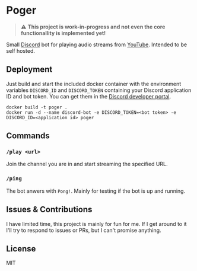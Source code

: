 # Poger

> :warning: **This project is work-in-progress and not even the core functionallity is implemented yet!**

Small [Discord](https://discord.com/) bot for playing audio streams from [YouTube](https://www.youtube.com/). Intended to be self hosted.

## Deployment
Just build and start the included docker container with the environment variables `DISCORD_ID` and `DISCORD_TOKEN` containing your Discord application ID and bot token. You can get them in the [Discord developer portal](https://discord.com/developers/applications).

```
docker build -t poger .
docker run -d --name discord-bot -e DISCORD_TOKEN=<bot token> -e DISCORD_ID=<application id> poger
```

## Commands

### `/play <url>`
Join the channel you are in and start streaming the specified URL.

### `/ping`
The bot anwers with `Pong!`. Mainly for testing if the bot is up and running.

## Issues & Contributions
I have limited time, this project is mainly for fun for me. If I get around to it I'll try to respond to issues or PRs, but I can't promise anything.

## License

MIT
